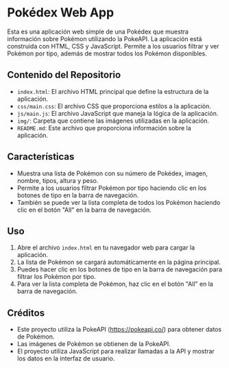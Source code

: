 # Pokédex Web App

Esta es una aplicación web simple de una Pokédex que muestra información sobre Pokémon utilizando la PokeAPI. La aplicación está construida con HTML, CSS y JavaScript. Permite a los usuarios filtrar y ver Pokémon por tipo, además de mostrar todos los Pokémon disponibles.

## Contenido del Repositorio

- `index.html`: El archivo HTML principal que define la estructura de la aplicación.
- `css/main.css`: El archivo CSS que proporciona estilos a la aplicación.
- `js/main.js`: El archivo JavaScript que maneja la lógica de la aplicación.
- `img/`: Carpeta que contiene las imágenes utilizadas en la aplicación.
- `README.md`: Este archivo que proporciona información sobre la aplicación.

## Características

- Muestra una lista de Pokémon con su número de Pokédex, imagen, nombre, tipos, altura y peso.
- Permite a los usuarios filtrar Pokémon por tipo haciendo clic en los botones de tipo en la barra de navegación.
- También se puede ver la lista completa de todos los Pokémon haciendo clic en el botón "All" en la barra de navegación.

## Uso

1. Abre el archivo `index.html` en tu navegador web para cargar la aplicación.
2. La lista de Pokémon se cargará automáticamente en la página principal.
3. Puedes hacer clic en los botones de tipo en la barra de navegación para filtrar los Pokémon por tipo.
4. Para ver la lista completa de Pokémon, haz clic en el botón "All" en la barra de navegación.

## Créditos

- Este proyecto utiliza la PokeAPI (https://pokeapi.co/) para obtener datos de Pokémon.
- Las imágenes de Pokémon se obtienen de la PokeAPI.
- El proyecto utiliza JavaScript para realizar llamadas a la API y mostrar los datos en la interfaz de usuario.
